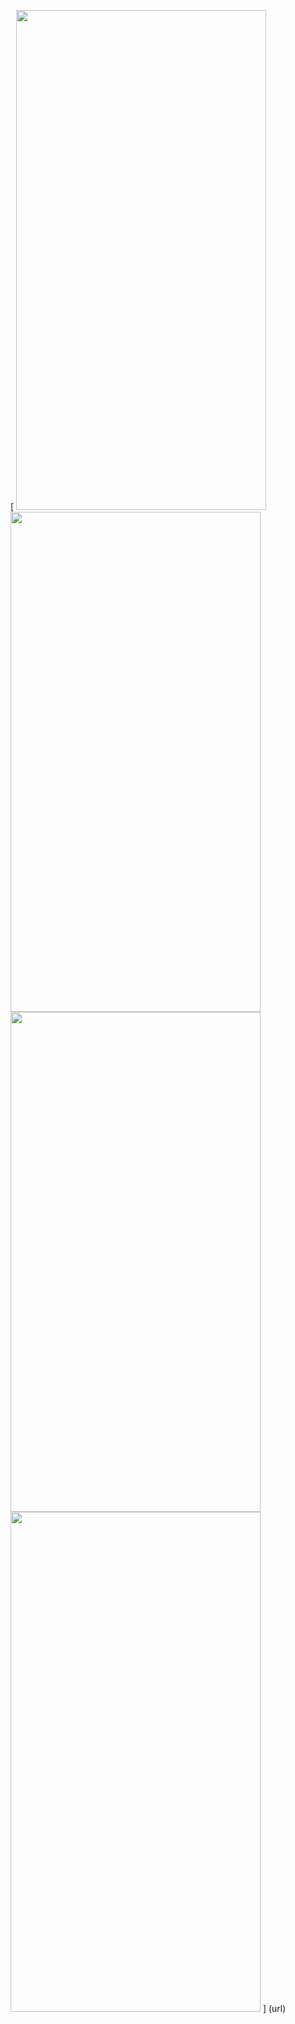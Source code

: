 [
<img src= "https://user-images.githubusercontent.com/16342428/133577618-b4e0769b-190f-4628-8e21-81298a5a294b.png" width="400" height="800">
<img src= "https://user-images.githubusercontent.com/16342428/133577653-a5356f8b-4289-4565-b2a2-372a1498d504.png" width="400" height="800">
<img src= "https://user-images.githubusercontent.com/16342428/133577980-b3c6b03a-c673-42fe-b0a5-5ea58761dcd5.png" width="400" height="800">
<img src= "https://user-images.githubusercontent.com/16342428/133578095-4f4f9a1c-0bdc-416d-b518-9a907b6e34dd.png" width="400" height="800">
]
(url)
